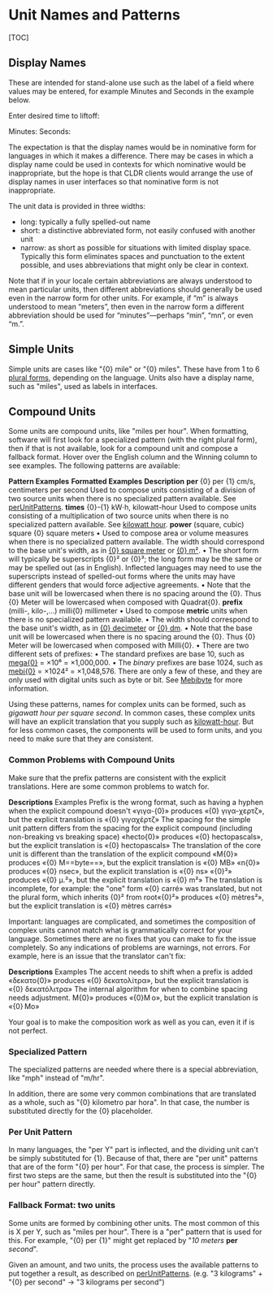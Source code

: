 # Unit Names and Patterns

[TOC]

## Display Names

These are intended for stand-alone use such as the label of a field where values
may be entered, for example Minutes and Seconds in the example below.

Enter desired time to liftoff:

Minutes: Seconds:

The expectation is that the display names would be in nominative form for
languages in which it makes a difference. There may be cases in which a display
name could be used in contexts for which nominative would be inappropriate, but
the hope is that CLDR clients would arrange the use of display names in user
interfaces so that nominative form is not inappropriate.

The unit data is provided in three widths:

*   long: typically a fully spelled-out name
*   short: a distinctive abbreviated form, not easily confused with another unit
*   narrow: as short as possible for situations with limited display space.
    Typically this form eliminates spaces and punctuation to the extent
    possible, and uses abbreviations that might only be clear in context.

Note that if in your locale certain abbreviations are always understood to mean
particular units, then different abbreviations should generally be used even in
the narrow form for other units. For example, if “m” is always understood to
mean “meters”, then even in the narrow form a different abbreviation should be
used for “minutes”—perhaps “min”, “mn”, or even “m.”.

## Simple Units

Simple units are cases like "{0} mile" or "{0} miles". These have from 1 to 6
[plural forms](../getting-started/plurals/index.md), depending on the language.
Units also have a display name, such as "miles", used as labels in interfaces.

## Compound Units

Some units are compound units, like "miles per hour". When formatting, software
will first look for a specialized pattern (with the right plural form), then if
that is not available, look for a compound unit and compose a fallback format.
Hover over the English column and the Winning column to see examples. The
following patterns are available:

**Pattern Examples** **Formatted Examples** **Description** **per** {0} per {1}
cm/s, centimeters per second Used to compose units consisting of a division of
two source units when there is no specialized pattern available. See
[perUnitPatterns](http://www.unicode.org/reports/tr35/tr35-general.html#perUnitPatterns).
**times** {0}-{1} kW⋅h,
kilowatt-hour Used to compose units consisting of a multiplication of two source
units when there is no specialized pattern available. See [kilowatt
hour](https://en.wikipedia.org/wiki/Kilowatt_hour). **power**
(square, cubic) square {0} square meters • Used to compose area or volume
measures when there is no specialized pattern available. The width should
correspond to the base unit's width, as in [{0} square
meter](https://cldr-smoke.unicode.org/smoketest/v#/USER/Area/5888c3421f06626c)
or [{0}
m²](https://cldr-smoke.unicode.org/smoketest/v#/USER/Area/6b88ccc5db865200).
• The short form will typically be superscripts {0}² or {0}³; the long form may
be the same or may be spelled out (as in English). Inflected languages may need
to use the superscripts instead of spelled-out forms where the units may have
different genders that would force adjective agreements.
• Note that the base unit will be lowercased when there is no spacing around the
{0}. Thus {0} Meter will be lowercased when composed with Quadrat{0}. **prefix**
(milli-,
kilo-,…) milli{0} millimeter • Used to compose **metric** units when there is no
specialized pattern available.
• The width should correspond to the base unit's width, as in [{0}
decimeter](https://cldr-smoke.unicode.org/smoketest/v#/USER/Length/ce4591152ece6f2)
or [{0}
dm](https://cldr-smoke.unicode.org/smoketest/v#/fr/Length/1f1b7ef47cfaee78).
• Note that the base unit will be lowercased when there is no spacing around the
{0}. Thus {0} Meter will be lowercased when composed with Milli{0}.
• There are two different sets of prefixes:
• The standard prefixes are base 10, such as
[mega{0}](https://st.unicode.org/cldr-apps/v#/USER/CompoundUnits/2ac0c0f7d5fff965)
= ×10⁶ = ×1,000,000.
• The *binary* prefixes are base 1024, such as
[mebi{0}](https://st.unicode.org/cldr-apps/v#/USER/CompoundUnits/61ea5a846717f829)
= ×1024² = ×1,048,576. There are only a few of these, and they are only used
with digital units such as byte or bit. See
[Mebibyte](https://en.wikipedia.org/wiki/Mebibyte) for more information.

Using these patterns, names for complex units can be formed, such as *gigawatt
hour per square second*. In common cases, these complex units will have an
explicit translation that you supply such as
[kilowatt-hour](https://st.unicode.org/cldr-apps/v#/USER/EnergyPower/49796c300ae2d104).
But for less common cases, the components will be used to form units, and you
need to make sure that they are consistent.

### Common Problems with Compound Units

Make sure that the prefix patterns are consistent with the explicit
translations. Here are some common problems to watch for.

**Descriptions** Examples Prefix is the wrong format, such as having a hyphen
when the explicit compound doesn't «γιγα-{0}» produces «{0} γιγα-χερτζ», but the
explicit translation is «{0} γιγαχέρτζ» The spacing for the simple unit pattern
differs from the spacing for the explicit compound (including non-breaking vs
breaking space) «hecto{0}» produces «{0} hectopascals», but the explicit
translation is «{0} hectopascals» The translation of the core unit is different
than the translation of the explicit compound «M{0}» produces «{0} M==byte==»,
but the explicit translation is «{0} MB»
«n{0}» produces «{0} nsec», but the explicit translation is «{0} ns»
«{0}²» produces «{0} μ.²», but the explicit translation is «{0} m²» The
translation is incomplete, for example: the "one" form «{0} carré» was
translated, but not the plural form, which inherits {0}² from root«{0}²»
produces «{0} mètres²», but the explicit translation is «{0} mètres carrés»

Important: languages are complicated, and sometimes the composition of complex
units cannot match what is grammatically correct for your language. Sometimes
there are no fixes that you can make to fix the issue completely. So any
indications of problems are warnings, not errors. For example, here is an issue
that the translator can't fix:

**Descriptions** Examples The accent needs to shift when a prefix is added
«δεκατο{0}» produces «{0} δεκατολίτρα», but the explicit translation is «{0}
δεκατόλιτρα» The internal algorithm for when to combine spacing needs
adjustment. M{0}» produces «{0}M o», but the explicit translation is «{0} Mo»

Your goal is to make the composition work as well as you can, even it if is not
perfect.

### Specialized Pattern

The specialized patterns are needed where there is a special abbreviation, like
"mph" instead of "m/hr".

In addition, there are some very common combinations that are translated as a
whole, such as "{0} kilometro par hora". In that case, the number is substituted
directly for the {0} placeholder.

### Per Unit Pattern

In many languages, the "per Y" part is inflected, and the dividing unit can't be
simply substituted for {1}. Because of that, there are "per unit" patterns that
are of the form "{0} per hour". For that case, the process is simpler. The first
two steps are the same, but then the result is substituted into the "{0} per
hour" pattern directly.

### Fallback Format: two units

Some units are formed by combining other units. The most common of this is X per
Y, such as "miles per hour". There is a "per" pattern that is used for this. For
example, "{0} per {1}" might get replaced by "*10 meters* **per** *second*".

Given an amount, and two units, the process uses the available patterns to put
together a result, as described on
[perUnitPatterns](http://www.unicode.org/reports/tr35/tr35-general.html#perUnitPatterns).
(e.g. "3 kilograms" + "{0} per second" → "3 kilograms per second")
